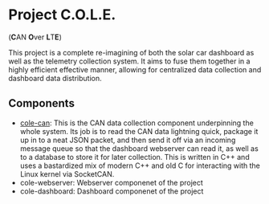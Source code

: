 # Project C.O.L.E. 
(**C**AN **O**ver **L**T**E**)

This project is a complete re-imagining of both the solar car dashboard as well as the telemetry collection system. It aims to fuse them together in a highly efficient effective manner, allowing for centralized data collection and dashboard data distribution.

## Components
- [cole-can](https://github.com/KentuckySolarCar/cole-can): This is the CAN data collection component underpinning the whole system. Its job is to read the CAN data lightning quick, package it up in to a neat JSON packet, and then send it off via an incoming message queue so that the dashboard webserver  can read it, as well as to a database to store it for later collection. This is written in C++ and uses a bastardized mix of modern C++ and old C for interacting with the Linux kernel via SocketCAN.
- cole-webserver: Webserver componenet of the project
- cole-dashboard: Dashboard componenet of the project

